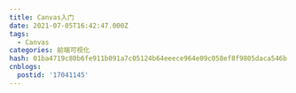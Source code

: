 ```yaml
---
title: Canvas入门
date: 2021-07-05T16:42:47.000Z
tags:
  - Canvas
categories: 前端可视化
hash: 01ba4719c80b6fe911b091a7c05124b64eeece964e09c058ef8f9805daca546b
cnblogs:
  postid: '17041145'
---
```


